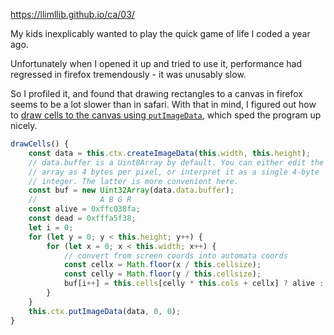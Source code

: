 https://llimllib.github.io/ca/03/

My kids inexplicably wanted to play the quick game of life I coded a year ago.

Unfortunately when I opened it up and tried to use it, performance had regressed in firefox tremendously - it was unusably slow.

So I profiled it, and found that drawing rectangles to a canvas in firefox seems to be a lot slower than in safari. With that in mind, I figured out how to [draw cells to the canvas using `putImageData`](https://github.com/llimllib/ca/blob/be2aa7c4180623fe78f03d7f0a1ea49530d6fb85/03/index.js#L72-L85), which sped the program up nicely.

```js
drawCells() {
	const data = this.ctx.createImageData(this.width, this.height);
	// data.buffer is a Uint8Array by default. You can either edit the
	// array as 4 bytes per pixel, or interpret it as a single 4-byte
	// integer. The latter is more convenient here.
	const buf = new Uint32Array(data.data.buffer);
	//              A B G R
	const alive = 0xffc038fa;
	const dead = 0xfffa5f38;
	let i = 0;
	for (let y = 0; y < this.height; y++) {
		for (let x = 0; x < this.width; x++) {
			// convert from screen coords into automata coords
			const cellx = Math.floor(x / this.cellsize);
			const celly = Math.floor(y / this.cellsize);
			buf[i++] = this.cells[celly * this.cols + cellx] ? alive : dead;
		}
	}
	this.ctx.putImageData(data, 0, 0);
}
```